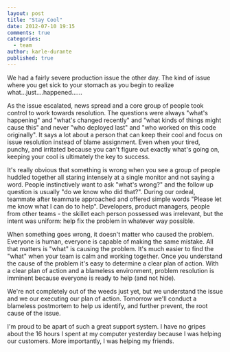 ```yaml
---
layout: post
title: "Stay Cool"
date: 2012-07-10 19:15
comments: true
categories: 
  - team
author: karle-durante
published: true
---
```


We had a fairly severe production issue the other day.  The kind of issue where you get sick to your stomach as you begin to realize what...just....happened......

As the issue escalated, news spread and a core group of people took control to work towards resolution.  The questions were always "what's happening" and "what's changed recently" and "what kinds of things might cause this" and never "who deployed last" and "who worked on this code originally".  It says a lot about a person that can keep their cool and focus on issue resolution instead of blame assignment.  Even when your tired, punchy, and irritated because you can't figure out exactly what's going on, keeping your cool is ultimately the key to success.

<!-- more -->
It's really obvious that something is wrong when you see a group of people huddled together all staring intensely at a single monitor and not saying a word.  People instinctively want to ask "what's wrong?" and the follow up question is usually "do we know who did that?".  During our ordeal, teammate after teammate approached and offered simple words "Please let me know what I can do to help".  Developers, product managers, people from other teams - the skillet each person possessed was irrelevant, but the intent was uniform: help fix the problem in whatever way possible.  

When something goes wrong, it doesn't matter who caused the problem.  Everyone is human, everyone is capable of making the same mistake.  All that matters is "what" is causing the problem.  It's much easier to find the "what" when your team is calm and working together.  Once you understand the cause of the problem it's easy to determine a clear plan of action.  With a clear plan of action and a blameless environment, problem resolution is imminent because everyone is ready to help (and not hide).

We're not completely out of the weeds just yet, but we understand the issue and we our executing our plan of action.  Tomorrow we'll conduct a blameless postmortem to help us identify, and further prevent, the root cause of the issue.

I'm proud to be apart of such a great support system.  I have no gripes about the 16 hours I spent at my computer yesterday because I was helping our customers.  More importantly, I was helping my friends.